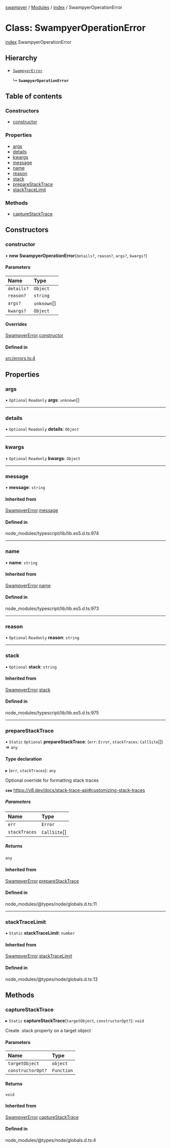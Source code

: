 [swampyer](../README.md) / [Modules](../modules.md) / [index](../modules/index.md) / SwampyerOperationError

# Class: SwampyerOperationError

[index](../modules/index.md).SwampyerOperationError

## Hierarchy

- [`SwampyerError`](index.SwampyerError.md)

  ↳ **`SwampyerOperationError`**

## Table of contents

### Constructors

- [constructor](index.SwampyerOperationError.md#constructor)

### Properties

- [args](index.SwampyerOperationError.md#args)
- [details](index.SwampyerOperationError.md#details)
- [kwargs](index.SwampyerOperationError.md#kwargs)
- [message](index.SwampyerOperationError.md#message)
- [name](index.SwampyerOperationError.md#name)
- [reason](index.SwampyerOperationError.md#reason)
- [stack](index.SwampyerOperationError.md#stack)
- [prepareStackTrace](index.SwampyerOperationError.md#preparestacktrace)
- [stackTraceLimit](index.SwampyerOperationError.md#stacktracelimit)

### Methods

- [captureStackTrace](index.SwampyerOperationError.md#capturestacktrace)

## Constructors

### constructor

• **new SwampyerOperationError**(`details?`, `reason?`, `args?`, `kwargs?`)

#### Parameters

| Name | Type |
| :------ | :------ |
| `details?` | `Object` |
| `reason?` | `string` |
| `args?` | `unknown`[] |
| `kwargs?` | `Object` |

#### Overrides

[SwampyerError](index.SwampyerError.md).[constructor](index.SwampyerError.md#constructor)

#### Defined in

[src/errors.ts:4](https://github.com/zaberSatnam/js-swampyer/blob/51c14e1/src/errors.ts#L4)

## Properties

### args

• `Optional` `Readonly` **args**: `unknown`[]

___

### details

• `Optional` `Readonly` **details**: `Object`

___

### kwargs

• `Optional` `Readonly` **kwargs**: `Object`

___

### message

• **message**: `string`

#### Inherited from

[SwampyerError](index.SwampyerError.md).[message](index.SwampyerError.md#message)

#### Defined in

node_modules/typescript/lib/lib.es5.d.ts:974

___

### name

• **name**: `string`

#### Inherited from

[SwampyerError](index.SwampyerError.md).[name](index.SwampyerError.md#name)

#### Defined in

node_modules/typescript/lib/lib.es5.d.ts:973

___

### reason

• `Optional` `Readonly` **reason**: `string`

___

### stack

• `Optional` **stack**: `string`

#### Inherited from

[SwampyerError](index.SwampyerError.md).[stack](index.SwampyerError.md#stack)

#### Defined in

node_modules/typescript/lib/lib.es5.d.ts:975

___

### prepareStackTrace

▪ `Static` `Optional` **prepareStackTrace**: (`err`: `Error`, `stackTraces`: `CallSite`[]) => `any`

#### Type declaration

▸ (`err`, `stackTraces`): `any`

Optional override for formatting stack traces

**`see`** https://v8.dev/docs/stack-trace-api#customizing-stack-traces

##### Parameters

| Name | Type |
| :------ | :------ |
| `err` | `Error` |
| `stackTraces` | `CallSite`[] |

##### Returns

`any`

#### Inherited from

[SwampyerError](index.SwampyerError.md).[prepareStackTrace](index.SwampyerError.md#preparestacktrace)

#### Defined in

node_modules/@types/node/globals.d.ts:11

___

### stackTraceLimit

▪ `Static` **stackTraceLimit**: `number`

#### Inherited from

[SwampyerError](index.SwampyerError.md).[stackTraceLimit](index.SwampyerError.md#stacktracelimit)

#### Defined in

node_modules/@types/node/globals.d.ts:13

## Methods

### captureStackTrace

▸ `Static` **captureStackTrace**(`targetObject`, `constructorOpt?`): `void`

Create .stack property on a target object

#### Parameters

| Name | Type |
| :------ | :------ |
| `targetObject` | `object` |
| `constructorOpt?` | `Function` |

#### Returns

`void`

#### Inherited from

[SwampyerError](index.SwampyerError.md).[captureStackTrace](index.SwampyerError.md#capturestacktrace)

#### Defined in

node_modules/@types/node/globals.d.ts:4
